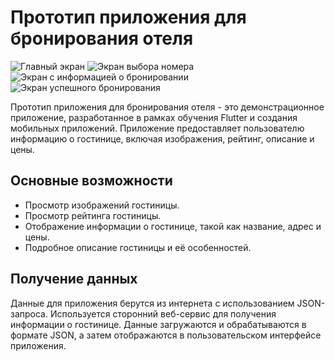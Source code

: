 # Прототип приложения для бронирования отеля

![Главный экран](https://drive.google.com/file/d/19UAx9IHroRGdpWYN9tddSTJFdFOAY4Va/view?usp=sharing)
![Экран выбора номера](https://drive.google.com/file/d/19Vp2rk55W4qkf77hQQ_IqMM16A3pO6OC/view?usp=sharing)
![Экран с информацией о бронировании](https://drive.google.com/file/d/19cAWt-Q_SpG2aCnbqcJSil3Gut9Sfxdt/view?usp=sharing)
![Экран успешного бронирования](https://drive.google.com/file/d/19mBAiMEC2uqjioN9UMA5OZiysydwNHr6/view?usp=sharing)

Прототип приложения для бронирования отеля - это демонстрационное приложение, разработанное в рамках обучения Flutter и создания мобильных приложений. Приложение предоставляет пользователю информацию о гостинице, включая изображения, рейтинг, описание и цены.

## Основные возможности

- Просмотр изображений гостиницы.
- Просмотр рейтинга гостиницы.
- Отображение информации о гостинице, такой как название, адрес и цены.
- Подробное описание гостиницы и её особенностей.

## Получение данных

Данные для приложения берутся из интернета с использованием JSON-запроса. Используется сторонний веб-сервис для получения информации о гостинице. Данные загружаются и обрабатываются в формате JSON, а затем отображаются в пользовательском интерфейсе приложения.




